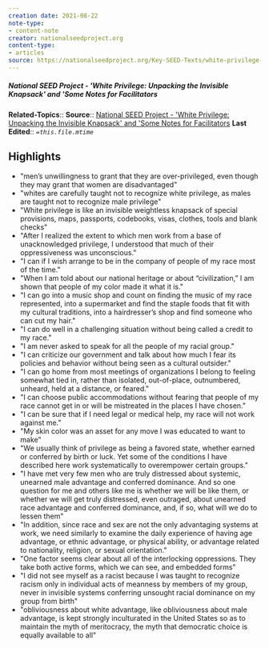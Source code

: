 ```yaml
---
creation date: 2021-08-22
note-type:
- content-note
creator: nationalseedproject.org
content-type: 
- articles
source: https://nationalseedproject.org/Key-SEED-Texts/white-privilege-unpacking-the-invisible-knapsack
---
```

##### National SEED Project - 'White Privilege: Unpacking the Invisible Knapsack' and 'Some Notes for Facilitators
**Related-Topics**:: 
**Source**:: [National SEED Project - 'White Privilege: Unpacking the Invisible Knapsack' and 'Some Notes for Facilitators](https://nationalseedproject.org/Key-SEED-Texts/white-privilege-unpacking-the-invisible-knapsack)
**Last Edited**:: *`=this.file.mtime`*

## Highlights
- "men’s unwillingness to grant that they are over-privileged, even though they may grant that women are disadvantaged" 
- "whites are carefully taught not to recognize white privilege, as males are taught not to recognize male privilege" 
- "White privilege is like an invisible weightless knapsack of special provisions, maps, passports, codebooks, visas, clothes, tools and blank checks" 
- "After I realized the extent to which men work from a base of unacknowledged privilege, I understood that much of their oppressiveness was unconscious." 
- "I can if I wish arrange to be in the company of people of my race most of the time." 
- "When I am told about our national heritage or about “civilization,” I am shown that people of my color made it what it is." 
- "I can go into a music shop and count on finding the music of my race represented, into a supermarket and find the staple foods that fit with my cultural traditions, into a hairdresser’s shop and find someone who can cut my hair." 
- "I can do well in a challenging situation without being called a credit to my race." 
- "I am never asked to speak for all the people of my racial group." 
- "I can criticize our government and talk about how much I fear its policies and behavior without being seen as a cultural outsider." 
- "I can go home from most meetings of organizations I belong to feeling somewhat tied in, rather than isolated, out-of-place, outnumbered, unheard, held at a distance, or feared." 
- "I can choose public accommodations without fearing that people of my race cannot get in or will be mistreated in the places I have chosen." 
- "I can be sure that if I need legal or medical help, my race will not work against me." 
- "My skin color was an asset for any move I was educated to want to make" 
- "We usually think of privilege as being a favored state, whether earned or conferred by birth or luck. Yet some of the conditions I have described here work systematically to overempower certain groups." 
- "I have met very few men who are truly distressed about systemic, unearned male advantage and conferred dominance. And so one question for me and others like me is whether we will be like them, or whether we will get truly distressed, even outraged, about unearned race advantage and conferred dominance, and, if so, what will we do to lessen them" 
- "In addition, since race and sex are not the only advantaging systems at work, we need similarly to examine the daily experience of having age advantage, or ethnic advantage, or physical ability, or advantage related to nationality, religion, or sexual orientation." 
- "One factor seems clear about all of the interlocking oppressions. They take both active forms, which we can see, and embedded forms" 
- "I did not see myself as a racist because I was taught to recognize racism only in individual acts of meanness by members of my group, never in invisible systems conferring unsought racial dominance on my group from birth" 
- "obliviousness about white advantage, like obliviousness about male advantage, is kept strongly inculturated in the United States so as to maintain the myth of meritocracy, the myth that democratic choice is equally available to all" 
